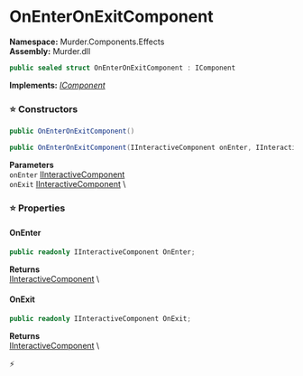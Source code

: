 # OnEnterOnExitComponent

**Namespace:** Murder.Components.Effects \
**Assembly:** Murder.dll

```csharp
public sealed struct OnEnterOnExitComponent : IComponent
```

**Implements:** _[IComponent](../..//Bang/Components/IComponent.html)_

### ⭐ Constructors
```csharp
public OnEnterOnExitComponent()
```

```csharp
public OnEnterOnExitComponent(IInteractiveComponent onEnter, IInteractiveComponent onExit)
```

**Parameters** \
`onEnter` [IInteractiveComponent](../..//Bang/Interactions/IInteractiveComponent.html) \
`onExit` [IInteractiveComponent](../..//Bang/Interactions/IInteractiveComponent.html) \

### ⭐ Properties
#### OnEnter
```csharp
public readonly IInteractiveComponent OnEnter;
```

**Returns** \
[IInteractiveComponent](../..//Bang/Interactions/IInteractiveComponent.html) \
#### OnExit
```csharp
public readonly IInteractiveComponent OnExit;
```

**Returns** \
[IInteractiveComponent](../..//Bang/Interactions/IInteractiveComponent.html) \


⚡